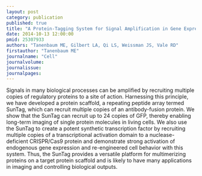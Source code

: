```yaml
---
layout: post
category: publication
published: true
title: "A Protein-Tagging System for Signal Amplification in Gene Expression and Fluorescence Imaging."
date: 2014-10-13 12:00:00
pmid: 25307933
authors: "Tanenbaum ME, Gilbert LA, Qi LS, Weissman JS, Vale RD"
firstauthor: "Tanenbaum ME"
journalname: "Cell"
journalvolume: 
journalissue: 
journalpages: 
---
```


Signals in many biological processes can be amplified by recruiting multiple copies of regulatory proteins to a site of action. Harnessing this principle, we have developed a protein scaffold, a repeating peptide array termed SunTag, which can recruit multiple copies of an antibody-fusion protein. We show that the SunTag can recruit up to 24 copies of GFP, thereby enabling long-term imaging of single protein molecules in living cells. We also use the SunTag to create a potent synthetic transcription factor by recruiting multiple copies of a transcriptional activation domain to a nuclease-deficient CRISPR/Cas9 protein and demonstrate strong activation of endogenous gene expression and re-engineered cell behavior with this system. Thus, the SunTag provides a versatile platform for multimerizing proteins on a target protein scaffold and is likely to have many applications in imaging and controlling biological outputs.

